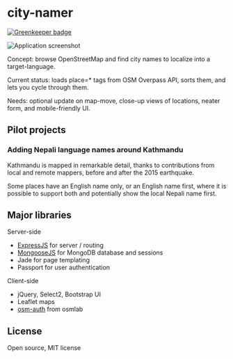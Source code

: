 # city-namer

[![Greenkeeper badge](https://badges.greenkeeper.io/Georeactor/city-namer.svg)](https://greenkeeper.io/)

<img src="http://i.imgur.com/xXSdvdj.png" alt="Application screenshot"/>

Concept: browse OpenStreetMap and find city names to localize into a
target-language.

Current status: loads place=* tags from OSM Overpass API, sorts them, and lets
you cycle through them.

Needs: optional update on map-move, close-up views of locations, neater form, and
mobile-friendly UI.

## Pilot projects

### Adding Nepali language names around Kathmandu

Kathmandu is mapped in remarkable detail, thanks to contributions from local and
remote mappers, before and after the 2015 earthquake.

Some places have an English name only, or an English name first, where it is
possible to support both and potentially show the local Nepali name first.

## Major libraries

Server-side

* <a href="https://expressjs.com/">ExpressJS</a> for server / routing
* <a href="http://mongoosejs.com/">MongooseJS</a> for MongoDB database and sessions
* Jade for page templating
* Passport for user authentication

Client-side

* jQuery, Select2, Bootstrap UI
* Leaflet maps
* <a href="https://github.com/osmlab/osm-auth">osm-auth</a> from osmlab

## License

Open source, MIT license
